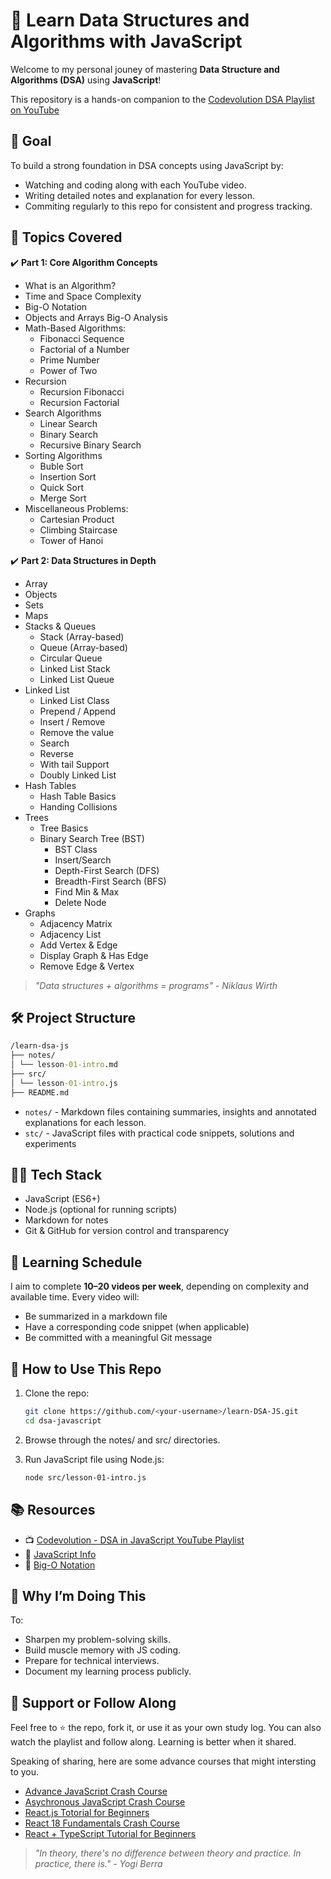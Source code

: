 # 📘 Learn Data Structures and Algorithms with JavaScript

Welcome to my personal jouney of mastering **Data Structure and Algorithms (DSA)** using **JavaScript**!

This repository is a hands-on companion to the [Codevolution DSA Playlist on YouTube](https://www.youtube.com/playlist?list=PLC3y8-rFHvwjPxNAKvZpdnsr41E0fCMMP)

## 🚀 Goal

To build a strong foundation in DSA concepts using JavaScript by:

- Watching and coding along with each YouTube video.
- Writing detailed notes and explanation for every lesson.
- Commiting regularly to this repo for consistent and progress tracking.

## 🧠 Topics Covered

✔️ **Part 1: Core Algorithm Concepts**

- What is an Algorithm?
- Time and Space Complexity
- Big-O Notation
- Objects and Arrays Big-O Analysis
- Math-Based Algorithms:
  - Fibonacci Sequence
  - Factorial of a Number
  - Prime Number
  - Power of Two
- Recursion
  - Recursion Fibonacci
  - Recursion Factorial
- Search Algorithms
  - Linear Search
  - Binary Search
  - Recursive Binary Search
- Sorting Algorithms
  - Buble Sort
  - Insertion Sort
  - Quick Sort
  - Merge Sort
- Miscellaneous Problems:
  - Cartesian Product
  - Climbing Staircase
  - Tower of Hanoi

✔️ **Part 2: Data Structures in Depth**

- Array
- Objects
- Sets
- Maps
- Stacks & Queues
  - Stack (Array-based)
  - Queue (Array-based)
  - Circular Queue
  - Linked List Stack
  - Linked List Queue
- Linked List
  - Linked List Class
  - Prepend / Append
  - Insert / Remove
  - Remove the value
  - Search
  - Reverse
  - With tail Support
  - Doubly Linked List
- Hash Tables
  - Hash Table Basics
  - Handing Collisions
- Trees
  - Tree Basics
  - Binary Search Tree (BST)
    - BST Class
    - Insert/Search
    - Depth-First Search (DFS)
    - Breadth-First Search (BFS)
    - Find Min & Max
    - Delete Node
- Graphs
  - Adjacency Matrix
  - Adjacency List
  - Add Vertex & Edge
  - Display Graph & Has Edge
  - Remove Edge & Vertex

> _"Data structures + algorithms = programs" - Niklaus Wirth_

## 🛠️ Project Structure

```cmd
/learn-dsa-js
├── notes/
│ └── lesson-01-intro.md
├── src/
│ └── lesson-01-intro.js
├── README.md
```

- `notes/` - Markdown files containing summaries, insights and annotated explanations for each lesson.
- `stc/` - JavaScript files with practical code snippets, solutions and experiments

## 🧑‍💻 Tech Stack

- JavaScript (ES6+)
- Node.js (optional for running scripts)
- Markdown for notes
- Git & GitHub for version control and transparency

## 📅 Learning Schedule

I aim to complete **10–20 videos per week**, depending on complexity and available time. Every video will:

- Be summarized in a markdown file
- Have a corresponding code snippet (when applicable)
- Be committed with a meaningful Git message

## 📌 How to Use This Repo

1. Clone the repo:

   ```bash
   git clone https://github.com/<your-username>/learn-DSA-JS.git
   cd dsa-javascript
   ```

1. Browse through the notes/ and src/ directories.
1. Run JavaScript file using Node.js:

   ```bash
   node src/lesson-01-intro.js
   ```

## 📚 Resources

- 📺 [Codevolution - DSA in JavaScript YouTube Playlist](https://www.youtube.com/playlist?list=PLC3y8-rFHvwjPxNAKvZpdnsr41E0fCMMP)
- 📘 [JavaScript Info](https://javascript.info/)
- 🧠 [Big-O Notation](https://www.bigocheatsheet.com/)

## 🧭 Why I’m Doing This

To:

- Sharpen my problem-solving skills.
- Build muscle memory with JS coding.
- Prepare for technical interviews.
- Document my learning process publicly.

## 🙌 Support or Follow Along

Feel free to ⭐️ the repo, fork it, or use it as your own study log.
You can also watch the playlist and follow along. Learning is better when it shared.

Speaking of sharing, here are some advance courses that might intersting to you.

- [Advance JavaScript Crash Course](https://www.youtube.com/watch?v=R9I85RhI7Cg)
- [Asychronous JavaScript Crash Course](https://www.youtube.com/watch?v=exBgWAIeIeg)
- [React.js Totorial for Beginners](https://www.youtube.com/playlist?list=PLC3y8-rFHvwgg3vaYJgHGnModB54rxOk3)
- [React 18 Fundamentals Crash Course](https://www.youtube.com/watch?v=jLS0TkAHvRg)
- [React + TypeScript Tutorial for Beginners](https://www.youtube.com/playlist?list=PLC3y8-rFHvwi1AXijGTKM0BKtHzVC-LSK)

> _"In theory, there's no difference between theory and practice. In practice, there is." - Yogi Berra_
